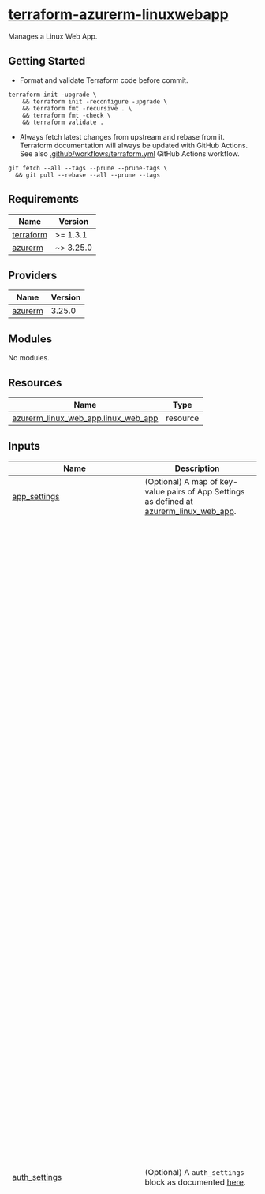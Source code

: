 # [terraform-azurerm-linuxwebapp][1]

Manages a Linux Web App.

## Getting Started

- Format and validate Terraform code before commit.

```shell
terraform init -upgrade \
    && terraform init -reconfigure -upgrade \
    && terraform fmt -recursive . \
    && terraform fmt -check \
    && terraform validate .
```

- Always fetch latest changes from upstream and rebase from it. Terraform documentation will always be updated with GitHub Actions. See also [.github/workflows/terraform.yml](.github/workflows/terraform.yml) GitHub Actions workflow.

```shell
git fetch --all --tags --prune --prune-tags \
  && git pull --rebase --all --prune --tags
```

<!-- BEGIN_TF_DOCS -->
## Requirements

| Name | Version |
|------|---------|
| <a name="requirement_terraform"></a> [terraform](#requirement\_terraform) | >= 1.3.1 |
| <a name="requirement_azurerm"></a> [azurerm](#requirement\_azurerm) | ~> 3.25.0 |

## Providers

| Name | Version |
|------|---------|
| <a name="provider_azurerm"></a> [azurerm](#provider\_azurerm) | 3.25.0 |

## Modules

No modules.

## Resources

| Name | Type |
|------|------|
| [azurerm_linux_web_app.linux_web_app](https://registry.terraform.io/providers/hashicorp/azurerm/latest/docs/resources/linux_web_app) | resource |

## Inputs

| Name | Description | Type | Default | Required |
|------|-------------|------|---------|:--------:|
| <a name="input_app_settings"></a> [app\_settings](#input\_app\_settings) | (Optional) A map of key-value pairs of App Settings as defined at [azurerm\_linux\_web\_app](https://registry.terraform.io/providers/hashicorp/azurerm/latest/docs/resources/linux_web_app). | `map(any)` | `{}` | no |
| <a name="input_auth_settings"></a> [auth\_settings](#input\_auth\_settings) | (Optional) A `auth_settings` block as documented [here](https://registry.terraform.io/providers/hashicorp/azurerm/latest/docs/resources/linux_web_app). | <pre>object(<br>    {<br>      enabled = bool # (Required) Should the Authentication / Authorization feature be enabled for the Linux Web App?<br><br>      active_directory = optional(object(<br>        {<br>          client_id                  = string                 # (Required) The ID of the Client to use to authenticate with Azure Active Directory.<br>          allowed_audiences          = optional(list(string)) # (Optional) Specifies a list of Allowed audience values to consider when validating JWTs issued by Azure Active Directory. Note: The `client_id` value is always considered an allowed audience.<br>          client_secret              = optional(string)       # (Optional) The Client Secret for the Client ID. Cannot be used with `client_secret_setting_name`.<br>          client_secret_setting_name = optional(string)       # (Optional) The App Setting name that contains the client secret of the Client. Cannot be used with `client_secret`.<br>        }<br>      )) # (Optional) An `active_directory` block as defined above.<br><br>      additional_login_parameters    = optional(map(string))  # (Optional) Specifies a map of login Parameters to send to the OpenID Connect authorization endpoint when a user logs in.<br>      allowed_external_redirect_urls = optional(list(string)) # (Optional) Specifies a list of External URLs that can be redirected to as part of logging in or logging out of the Linux Web App.<br>      default_provider               = optional(string)       # (Optional) The default authentication provider to use when multiple providers are configured. Possible values include: `BuiltInAuthenticationProviderAzureActiveDirectory`, `BuiltInAuthenticationProviderFacebook`, `BuiltInAuthenticationProviderGoogle`, `BuiltInAuthenticationProviderMicrosoftAccount`, `BuiltInAuthenticationProviderTwitter`, `BuiltInAuthenticationProviderGithub`. Note: This setting is only needed if multiple providers are configured, and the `unauthenticated_client_action` is set to "RedirectToLoginPage".<br><br>      facebook = optional(object(<br>        {<br>          app_id                  = string           # (Required) The App ID of the Facebook app used for login.<br>          app_secret              = optional(string) # (Optional) The App Secret of the Facebook app used for Facebook login. Cannot be specified with `app_secret_setting_name`.<br>          app_secret_setting_name = optional(string) # (Optional) The app setting name that contains the `app_secret` value used for Facebook login. Cannot be specified with `app_secret`.<br>          oauth_scopes            = optional(string) # (Optional) Specifies a list of OAuth 2.0 scopes to be requested as part of Facebook login authentication.<br>        }<br>      )) # (Optional) A `facebook` block as defined above.<br><br>      github = optional(object(<br>        {<br>          client_id                  = string           # (Required) The ID of the GitHub app used for login.<br>          client_secret              = optional(string) # (Optional) The Client Secret of the GitHub app used for GitHub login. Cannot be specified with `client_secret_setting_name`.<br>          client_secret_setting_name = optional(string) # (Optional) The app setting name that contains the `client_secret` value used for GitHub login. Cannot be specified with `client_secret`.<br>          oauth_scopes               = optional(string) # (Optional) Specifies a list of OAuth 2.0 scopes that will be requested as part of GitHub login authentication.<br>        }<br>      )) # (Optional) A `github` block as defined above.<br><br>      google = optional(object(<br>        {<br>          client_id                  = string           # (Required) The OpenID Connect Client ID for the Google web application.<br>          client_secret              = optional(string) # (Optional) The client secret associated with the Google web application.  Cannot be specified with `client_secret_setting_name`.<br>          client_secret_setting_name = optional(string) # (Optional) The app setting name that contains the `client_secret` value used for Google login. Cannot be specified with `client_secret`.<br>          oauth_scopes               = optional(string) # (Optional) Specifies a list of OAuth 2.0 scopes that will be requested as part of Google Sign-In authentication. If not specified, `openid`, `profile`, and `email` are used as default scopes.<br>        }<br>      )) # (Optional) A `google` block as defined above.<br><br>      issuer = optional(string) # (Optional) The OpenID Connect Issuer URI that represents the entity that issues access tokens for this Linux Web App. Note: When using Azure Active Directory, this value is the URI of the directory tenant, e.g. https://sts.windows.net/{tenant-guid}/.<br><br>      microsoft = optional(object(<br>        {<br>          client_id                  = string           # (Required) The OAuth 2.0 client ID that was created for the app used for authentication.<br>          client_secret              = optional(string) # (Optional) The OAuth 2.0 client secret that was created for the app used for authentication. Cannot be specified with `client_secret_setting_name`.<br>          client_secret_setting_name = optional(string) # (Optional) The app setting name containing the OAuth 2.0 client secret that was created for the app used for authentication. Cannot be specified with `client_secret`.<br>          oauth_scopes               = optional(string) # (Optional) Specifies a list of OAuth 2.0 scopes that will be requested as part of Microsoft Account authentication. If not specified, "wl.basic" is used as the default scope.<br>        }<br>      )) # (Optional) A `microsoft` block as defined above.<br><br>      runtime_version               = optional(string) # (Optional) The RuntimeVersion of the Authentication / Authorization feature in use for the Linux Web App.<br>      token_refresh_extension_hours = optional(number) # (Optional) The number of hours after session token expiration that a session token can be used to call the token refresh API. Defaults to `72` hours.<br>      token_store_enabled           = optional(bool)   # (Optional) Should the Linux Web App durably store platform-specific security tokens that are obtained during login flows? Defaults to `false`.<br><br>      twitter = optional(object(<br>        {<br>          consumer_key                 = string           # (Required) The OAuth 1.0a consumer key of the Twitter application used for sign-in.<br>          consumer_secret              = optional(string) # (Optional) The OAuth 1.0a consumer secret of the Twitter application used for sign-in. Cannot be specified with `consumer_secret_setting_name`.<br>          consumer_secret_setting_name = optional(string) # (Optional) The app setting name that contains the OAuth 1.0a consumer secret of the Twitter application used for sign-in. Cannot be specified with `consumer_secret`.<br>        }<br>      )) # (Optional) A `twitter` block as defined above.<br><br>      unauthenticated_client_action = optional(string) # (Optional) The action to take when an unauthenticated client attempts to access the app. Possible values include: `RedirectToLoginPage`, `AllowAnonymous`.<br>    }<br>  )</pre> | <pre>{<br>  "enabled": false<br>}</pre> | no |
| <a name="input_backup"></a> [backup](#input\_backup) | (Optional) A `backup` block as documented [here](https://registry.terraform.io/providers/hashicorp/azurerm/latest/docs/resources/linux_web_app). | <pre>object(<br>    {<br>      name = string # (Required) The name which should be used for this Backup.<br><br>      schedule = optional(object(<br>        {<br>          frequency_interval       = string           # (Required) How often the backup should be executed (e.g. for weekly backup, this should be set to `7` and `frequency_unit` should be set to `Day`). Note: Not all intervals are supported on all Linux Web App SKUs. Please refer to the official documentation for appropriate values.<br>          frequency_unit           = optional(string) # (Required) The unit of time for how often the backup should take place. Possible values include: `Day`, `Hour`<br>          keep_at_least_one_backup = optional(bool)   # (Optional) Should the service keep at least one backup, regardless of the age of backup? Defaults to `false`.<br>          retention_period_days    = optional(number) # (Optional) After how many days backups should be deleted.<br>          start_time               = optional(string) # (Optional) When the schedule should start working in RFC-3339 format.<br>        }<br>      )) # (Required) A `schedule` block as defined above.<br><br>      storage_account_url = optional(string) # (Required) The SAS URL to the container.<br>      enabled             = optional(bool)   # (Optional) Should this backup job be enabled?<br>    }<br>  )</pre> | `null` | no |
| <a name="input_client_affinity_enabled"></a> [client\_affinity\_enabled](#input\_client\_affinity\_enabled) | (Optional) Should Client Affinity be enabled? | `bool` | `false` | no |
| <a name="input_client_certificate_enabled"></a> [client\_certificate\_enabled](#input\_client\_certificate\_enabled) | (Optional) Should Client Certificates be enabled? | `bool` | `false` | no |
| <a name="input_client_certificate_exclusion_paths"></a> [client\_certificate\_exclusion\_paths](#input\_client\_certificate\_exclusion\_paths) | (Optional) Paths to exclude when using client certificates, separated by `;`. | `string` | `null` | no |
| <a name="input_client_certificate_mode"></a> [client\_certificate\_mode](#input\_client\_certificate\_mode) | (Optional) The Client Certificate mode. Possible values are `Required`, `Optional`, and `OptionalInteractiveUser`. This property has no effect when `client_certificate_enabled` is `false`. | `string` | `null` | no |
| <a name="input_connection_string"></a> [connection\_string](#input\_connection\_string) | (Optional) A `connection_string` block as documented [here](https://registry.terraform.io/providers/hashicorp/azurerm/latest/docs/resources/linux_web_app). | <pre>object(<br>    {<br>      name  = string # (Required) The name of the Connection String.<br>      type  = string # (Required) Type of database. Possible values include: `MySQL`, `SQLServer`, `SQLAzure`, `Custom`, `NotificationHub`, `ServiceBus`, `EventHub`, `APIHub`, `DocDb`, `RedisCache`, and `PostgreSQL`.<br>      value = string # (Required) The connection string value.<br>    }<br>  )</pre> | `null` | no |
| <a name="input_enabled"></a> [enabled](#input\_enabled) | (Optional) Should the Linux Web App be enabled? Defaults to `true`. | `bool` | `true` | no |
| <a name="input_environment"></a> [environment](#input\_environment) | (Required) The name of the environment. | `string` | n/a | yes |
| <a name="input_https_only"></a> [https\_only](#input\_https\_only) | (Optional) Should the Linux Web App require HTTPS connections. | `bool` | `false` | no |
| <a name="input_identity"></a> [identity](#input\_identity) | (Optional) An identity block as defined below which contains the Managed Service Identity information for this resource. | <pre>object(<br>    {<br>      type         = string                 # (Required) Specifies the type of Managed Service Identity that should be configured on this resource. Possible values are `SystemAssigned`, `UserAssigned` and `SystemAssigned, UserAssigned` (to enable both).<br>      identity_ids = optional(list(string)) # (Optional) A list of User Assigned Managed Identity IDs to be assigned to this resource.<br>    }<br>  )</pre> | <pre>{<br>  "type": "SystemAssigned"<br>}</pre> | no |
| <a name="input_key_vault_reference_identity_id"></a> [key\_vault\_reference\_identity\_id](#input\_key\_vault\_reference\_identity\_id) | (Optional) The User Assigned Identity ID used for accessing KeyVault secrets. The identity must be assigned to the application in the `identity` block. [For more information see - Access vaults with a user-assigned identity](https://docs.microsoft.com/azure/app-service/app-service-key-vault-references#access-vaults-with-a-user-assigned-identity). | `string` | `null` | no |
| <a name="input_logs"></a> [logs](#input\_logs) | (Optional) A `logs` block as documented [here](https://registry.terraform.io/providers/hashicorp/azurerm/latest/docs/resources/linux_web_app). | <pre>object(<br>    {<br>      application_logs = optional(object(<br>        {<br>          azure_blob_storage = optional(object(<br>            {<br>              level             = string # (Required) The level at which to log. Possible values include `Error`, `Warning`, `Information`, `Verbose` and `Off`. **NOTE:** this field is not available for `http_logs`<br>              retention_in_days = string # (Required) The time in days after which to remove blobs. A value of `0` means no retention.<br>              sas_url           = string # (Required) SAS url to an Azure blob container with read/write/list/delete permissions.<br>            }<br>          )) # (Optional) An `azure_blob_storage` block as defined above.<br><br>          file_system_level = string # (Required) Log level. Possible values include: `Verbose`, `Information`, `Warning`, and `Error`.<br>        }<br>      )) # (Optional) A `application_logs` block as defined above.<br><br>      detailed_error_messages = optional(bool) # (Optional) Should detailed error messages be enabled?<br>      failed_request_tracing  = optional(bool) # (Optional) Should the failed request tracing be enabled?<br><br>      http_logs = optional(object(<br>        {<br>          azure_blob_storage = optional(object(<br>            {<br>              # level             = string # (Required) The level at which to log. Possible values include `Error`, `Warning`, `Information`, `Verbose` and `Off`. **NOTE:** this field is not available for `http_logs`<br>              retention_in_days = string # (Required) The time in days after which to remove blobs. A value of `0` means no retention.<br>              sas_url           = string # (Required) SAS url to an Azure blob container with read/write/list/delete permissions.<br>            }<br>          )) # (Optional) An `azure_blob_storage` block as defined above.<br>          file_system = optional(object(<br>            {<br>              retention_in_days = number # (Required) The retention period in days. A value of `0` means no retention.<br>              retention_in_mb   = number # (Required) The maximum size in megabytes that log files can use.<br>            }<br>          )) # (Optional) A `file_system` block as defined above.<br>        }<br>      )) # (Optional) An `http_logs` block as defined above.<br>    }<br>  )</pre> | <pre>{<br>  "application_logs": null,<br>  "detailed_error_messages": false,<br>  "failed_request_tracing": false,<br>  "http_logs": null<br>}</pre> | no |
| <a name="input_override_location"></a> [override\_location](#input\_override\_location) | (Optional) Override the location of the resource. Under normal circumstances, it should not be used. | `string` | `null` | no |
| <a name="input_override_name"></a> [override\_name](#input\_override\_name) | (Optional) Override the name of the resource. Under normal circumstances, it should not be used. | `string` | `null` | no |
| <a name="input_resource_group"></a> [resource\_group](#input\_resource\_group) | (Required) The resource group in which to create the resource. | `any` | n/a | yes |
| <a name="input_service_plan_id"></a> [service\_plan\_id](#input\_service\_plan\_id) | (Required) The ID of the Service Plan that this Linux App Service will be created in. | `string` | n/a | yes |
| <a name="input_site_config"></a> [site\_config](#input\_site\_config) | (Optional) A `site_config` block as documented [here](https://registry.terraform.io/providers/hashicorp/azurerm/latest/docs/resources/linux_web_app). | <pre>object(<br>    {<br>      always_on             = optional(bool)   # (Optional) If this Linux Web App is Always On enabled. Defaults to `true`. Note: `always_on` must be explicitly set to `false` when using `Free`, `F1`, `D1`, or `Shared` Service Plans.<br>      api_definition_url    = optional(string) # (Optional) The URL to the API Definition for this Linux Web App.<br>      api_management_api_id = optional(string) # (Optional) The API Management API ID this Linux Web App is associated with.<br>      app_command_line      = optional(string) # (Optional) The App command line to launch.<br><br>      application_stack = optional(object({<br>        docker_image        = optional(string) # (Optional) The Docker image reference, including repository host as needed.<br>        docker_image_tag    = optional(string) # (Optional) The image Tag to use. e.g. `latest`.<br>        dotnet_version      = optional(string) # (Optional) The version of .NET to use. Possible values include `3.1`, `5.0`, and `6.0`.<br>        java_server         = optional(string) # (Optional) The Java server type. Possible values include `JAVA`, `TOMCAT`, and `JBOSSEAP`. Note: `JBOSSEAP` requires a Premium Service Plan SKU to be a valid option.<br>        java_server_version = optional(string) # (Optional) The Version of the `java_server` to use.<br>        java_version        = optional(string) # (Optional) The Version of Java to use. Supported versions of Java vary depending on the `java_server` and `java_server_version`, as well as security and fixes to major versions. Please see Azure documentation for the latest information. Note: The valid version combinations for `java_version`, `java_server` and `java_server_version` can be checked from the command line via `az webapp list-runtimes --linux`.<br>        node_version        = optional(string) # (Optional) The version of Node to run. Possible values include `12-lts`, `14-lts`, and `16-lts`. This property conflicts with `java_version`. Note: 10.x versions have been/are being deprecated so may cease to work for new resources in the future and may be removed from the provider.<br>        php_version         = optional(string) # (Optional) The version of PHP to run. Possible values include `7.4`, and `8.0`. Note: versions `5.6` and `7.2` are deprecated and will be removed from the provider in a future version.<br>        python_version      = optional(string) # (Optional) The version of Python to run. Possible values include `3.7`, `3.8`, `3.9` and `3.10`.<br>        ruby_version        = optional(string) # (Optional) Te version of Ruby to run. Possible values include `2.6` and `2.7`.<br>      }))                                      # (Optional) A `application_stack` block as defined above.<br><br>      auto_heal_enabled = optional(bool) # (Optional) Should Auto heal rules be enabled? Required with `auto_heal_setting`.<br><br>      auto_heal_setting = optional(object({<br>        action = optional(object({<br>          action_type                    = string           # (Required) Predefined action to be taken to an Auto Heal trigger. Possible values include: `Recycle`.<br>          minimum_process_execution_time = optional(string) # (Optional) The minimum amount of time in `hh:mm:ss` the Linux Web App must have been running before the defined action will be run in the event of a trigger.<br>        }))                                                 # (Optional) A `action` block as defined above.<br>        trigger = optional(object(<br>          {<br>            requests = optional(object(<br>              {<br>                count    = number # (Required) The number of requests in the specified `interval` to trigger this rule.<br>                interval = string # (Required) The interval in `hh:mm:ss`.<br>              }<br>            )) # (Optional) A requests block as defined above.<br>            slow_request = optional(list(<br>              object(<br>                {<br>                  count      = number           # (Required) The number of Slow Requests in the time `interval` to trigger this rule.<br>                  interval   = string           # (Required) The time interval in the form `hh:mm:ss`.<br>                  time_taken = string           # (Required) The threshold of time passed to qualify as a Slow Request in `hh:mm:ss`.<br>                  path       = optional(string) # (Optional) The path for which this slow request rule applies.<br>                }<br>              )<br>            )) # (Optional) One or more slow_request blocks as defined above.<br>            status_code = optional(list(<br>              object(<br>                {<br>                  count             = number           # (Required) The number of occurrences of the defined `status_code` in the specified `interval` on which to trigger this rule.<br>                  interval          = string           # (Required) The time interval in the form `hh:mm:ss`.<br>                  status_code_range = string           # (Required) The status code for this rule, accepts single status codes and status code ranges. e.g. `500` or `400-499`. Possible values are integers between `101` and `599`.<br>                  path              = optional(string) # (Optional) The path to which this rule status code applies.<br>                  sub_status        = optional(string) # (Optional) The Request Sub Status of the Status Code.<br>                  win32_status      = optional(string) # (Optional) The Win32 Status Code of the Request.<br>                }<br>              )<br>            )) # (Optional) One or more status_code blocks as defined above.<br>          }<br>        )) # (Optional) A `trigger` block as defined above.<br>      }))  # (Optional) A `auto_heal_setting` block as defined above. Required with `auto_heal`.<br><br>      container_registry_managed_identity_client_id = optional(string) # (Optional) The Client ID of the Managed Service Identity to use for connections to the Azure Container Registry.<br>      container_registry_use_managed_identity       = optional(string) # (Optional) Should connections for Azure Container Registry use Managed Identity.<br><br>      cors = optional(object({<br>        allowed_origins     = list(string)   # (Required) Specifies a list of origins that should be allowed to make cross-origin calls.<br>        support_credentials = optional(bool) # (Optional) Whether CORS requests with credentials are allowed. Defaults to `false`.<br>      }))                                    # (Optional) A `cors` block as defined above.<br><br>      default_documents                 = optional(list(string)) # (Optional) Specifies a list of Default Documents for the Linux Web App.<br>      ftps_state                        = optional(string)       # (Optional) The State of FTP / FTPS service. Possible values include `AllAllowed`, `FtpsOnly`, and `Disabled`. Note: Azure defaults this value to `AllAllowed`, however, in the interests of security Terraform will default this to `Disabled` to ensure the user makes a conscious choice to enable it.<br>      health_check_path                 = optional(string)       # (Optional) The path to the Health Check.<br>      health_check_eviction_time_in_min = optional(number)       # (Optional) The amount of time in minutes that a node can be unhealthy before being removed from the load balancer. Possible values are between `2` and `10`. Only valid in conjunction with `health_check_path`.<br>      http2_enabled                     = optional(bool)         # (Optional) Should the HTTP2 be enabled?<br><br>      ip_restriction = optional(object({<br>        action = optional(string) # (Optional) The action to take. Possible values are `Allow` or `Deny`.<br>        headers = optional(object(<br>          {<br>            x_azure_fdid      = optional(list(string)) # (Optional) Specifies a list of Azure Front Door IDs.<br>            x_fd_health_probe = optional(bool)         # (Optional) Specifies if a Front Door Health Probe should be expected.<br>            x_forwarded_for   = optional(list(string)) # (Optional) Specifies a list of addresses for which matching should be applied. Omitting this value means allow any.<br>            x_forwarded_host  = optional(list(string)) # (Optional) Specifies a list of Hosts for which matching should be applied.<br>            # Note: Please see the [official Azure Documentation](https://docs.microsoft.com/azure/app-service/app-service-ip-restrictions#filter-by-http-header) for details on using header filtering.<br>          }<br>        ))                                           # (Optional) A `headers` block as defined above.<br>        ip_address                = optional(string) # (Optional) The CIDR notation of the IP or IP Range to match. For example: `10.0.0.0/24` or `192.168.10.1/32`.<br>        name                      = optional(string) # (Optional) The name which should be used for this `ip_restriction`.<br>        priority                  = optional(string) # (Optional) The priority value of this `ip_restriction`.<br>        service_tag               = optional(string) # (Optional) The Service Tag used for this IP Restriction.<br>        virtual_network_subnet_id = optional(string) # (Optional) The Virtual Network Subnet ID used for this IP Restriction.<br>        # Note: One and only one of `ip_address`, `service_tag` or `virtual_network_subnet_id` must be specified.<br>      })) # (Optional) One or more `ip_restriction` blocks as defined above.<br><br>      load_balancing_mode      = optional(string) # (Optional) The Site load balancing. Possible values include: `WeightedRoundRobin`, `LeastRequests`, `LeastResponseTime`, `WeightedTotalTraffic`, `RequestHash`, `PerSiteRoundRobin`. Defaults to `LeastRequests` if omitted.<br>      local_mysql_enabled      = optional(bool)   # (Optional) Use Local MySQL. Defaults to `false`.<br>      managed_pipeline_mode    = optional(string) # (Optional) Managed pipeline mode. Possible values include `Integrated`, and `Classic`.<br>      minimum_tls_version      = optional(string) # (Optional) The configures the minimum version of TLS required for SSL requests. Possible values include: `1.0`, `1.1`, and  `1.2`. Defaults to `1.2`.<br>      remote_debugging_enabled = optional(bool)   # (Optional) Should Remote Debugging be enabled? Defaults to `false`.<br>      remote_debugging_version = optional(string) # (Optional) The Remote Debugging Version. Possible values include `VS2017` and `VS2019`<br><br>      scm_ip_restriction = optional(object({<br>        action = optional(string) # (Optional) The action to take. Possible values are `Allow` or `Deny`.<br>        headers = optional(object(<br>          {<br>            x_azure_fdid      = optional(list(string)) # (Optional) Specifies a list of Azure Front Door IDs.<br>            x_fd_health_probe = optional(bool)         # (Optional) Specifies if a Front Door Health Probe should be expected.<br>            x_forwarded_for   = optional(list(string)) # (Optional) Specifies a list of addresses for which matching should be applied. Omitting this value means allow any.<br>            x_forwarded_host  = optional(list(string)) # (Optional) Specifies a list of Hosts for which matching should be applied.<br>            # Note: Please see the [official Azure Documentation](https://docs.microsoft.com/azure/app-service/app-service-ip-restrictions#filter-by-http-header) for details on using header filtering.<br>          }<br>        ))                                           # (Optional) A `headers` block as defined above.<br>        ip_address                = optional(string) # (Optional) The CIDR notation of the IP or IP Range to match. For example: `10.0.0.0/24` or `192.168.10.1/32`.<br>        name                      = optional(string) # (Optional) The name which should be used for this `ip_restriction`.<br>        priority                  = optional(string) # (Optional) The priority value of this `ip_restriction`.<br>        service_tag               = optional(string) # (Optional) The Service Tag used for this IP Restriction.<br>        virtual_network_subnet_id = optional(string) # (Optional) The Virtual Network Subnet ID used for this IP Restriction.<br>        # Note: One and only one of `ip_address`, `service_tag` or `virtual_network_subnet_id` must be specified.<br>      })) # (Optional) One or more `scm_ip_restriction` blocks as defined above.<br><br>      scm_minimum_tls_version     = optional(string) # (Optional) The configures the minimum version of TLS required for SSL requests to the SCM site Possible values include: `1.0`, `1.1`, and  `1.2`. Defaults to `1.2`.<br>      scm_use_main_ip_restriction = optional(bool)   # (Optional) Should the Linux Web App `ip_restriction` configuration be used for the SCM also.<br>      use_32_bit_worker           = optional(bool)   # (Optional) Should the Linux Web App use a 32-bit worker? Defaults to `true`.<br>      vnet_route_all_enabled      = optional(bool)   # (Optional) Should all outbound traffic have NAT Gateways, Network Security Groups and User Defined Routes applied? Defaults to `false`.<br>      websockets_enabled          = optional(bool)   # (Optional) Should Web Sockets be enabled? Defaults to `false`.<br>      worker_count                = optional(number) # (Optional) The number of Workers for this Linux App Service.<br>    }<br>  )</pre> | <pre>{<br>  "always_on": true<br>}</pre> | no |
| <a name="input_sticky_settings"></a> [sticky\_settings](#input\_sticky\_settings) | (Optional) A `sticky_settings` block as documented [here](https://registry.terraform.io/providers/hashicorp/azurerm/latest/docs/resources/linux_web_app). | `map(any)` | `{}` | no |
| <a name="input_storage_account"></a> [storage\_account](#input\_storage\_account) | (Optional) A `storage_account` block as documented [here](https://registry.terraform.io/providers/hashicorp/azurerm/latest/docs/resources/linux_web_app). | `map(any)` | `{}` | no |
| <a name="input_system_name"></a> [system\_name](#input\_system\_name) | (Required) The systen name which should be used for this resource. Changing this forces a new resource to be created. | `string` | n/a | yes |
| <a name="input_tags"></a> [tags](#input\_tags) | (Optional) A mapping of tags to assign to the resource. | `map(string)` | `{}` | no |
| <a name="input_virtual_network_subnet_id"></a> [virtual\_network\_subnet\_id](#input\_virtual\_network\_subnet\_id) | (Optional) The subnet id which will be used by this Web App for [regional virtual network integration](https://docs.microsoft.com/en-us/azure/app-service/overview-vnet-integration#regional-virtual-network-integration). | `string` | `null` | no |
| <a name="input_zip_deploy_file"></a> [zip\_deploy\_file](#input\_zip\_deploy\_file) | (Optional) The local path and filename of the Zip packaged application to deploy to this Linux Web App. | `string` | `null` | no |

## Outputs

| Name | Description |
|------|-------------|
| <a name="output_azurerm_linux_web_app"></a> [azurerm\_linux\_web\_app](#output\_azurerm\_linux\_web\_app) | The Azure Linux Web App resource. |
<!-- END_TF_DOCS -->

[1]: https://registry.terraform.io/providers/hashicorp/azurerm/latest/docs/resources/linux_web_app
